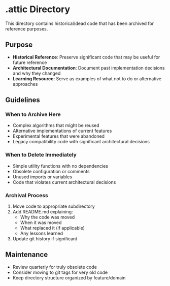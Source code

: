 # .attic Directory

This directory contains historical/dead code that has been archived for reference purposes.

## Purpose

- **Historical Reference**: Preserve significant code that may be useful for future reference
- **Architectural Documentation**: Document past implementation decisions and why they changed
- **Learning Resource**: Serve as examples of what not to do or alternative approaches

## Guidelines

### When to Archive Here
- Complex algorithms that might be reused
- Alternative implementations of current features
- Experimental features that were abandoned
- Legacy compatibility code with significant architectural decisions

### When to Delete Immediately
- Simple utility functions with no dependencies
- Obsolete configuration or comments
- Unused imports or variables
- Code that violates current architectural decisions

### Archival Process
1. Move code to appropriate subdirectory
2. Add README.md explaining:
   - Why the code was moved
   - When it was moved
   - What replaced it (if applicable)
   - Any lessons learned
3. Update git history if significant

## Maintenance

- Review quarterly for truly obsolete code
- Consider moving to git tags for very old code
- Keep directory structure organized by feature/domain
